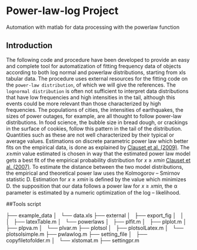 # Power-law-log Project
Automation with matlab for data processing with the powerlaw function

## Introduction

The following code and procedure have been developed to provide an easy and complete tool for automatization of fitting frequency data of objects according to both log normal and powerlaw distributions, starting from xls tabular data. The procedure uses external resources for the fitting code on the `power-law distribution`, of which we will give the references. The `lognormal distribution` is often not sufficient to interpret data distributions that have low frequencies and high intensities in the tail, although this events could be more relevant than those characterized by high frequencies. The populations of cities, the intensities of earthquakes, the sizes of power outages, for example, are all thought to follow power-law distributions. In food science, the bubble size in bread dough, or crackings in the surface of cookies, follow this pattern in the tail of the distribution. Quantities such as these are not well characterized by their typical or average values. Estimations on discrete parametric power law which better fits on the empirical data, is done as explained by [Clauset et al. (2009)](https://arxiv.org/abs/0706.1062). The 𝑥≥𝑚𝑖𝑛 value estimated is chosen in way that the estimated power law model gets a best fit of the empirical probability distribution for 𝑥 ≥ 𝑥𝑚𝑖𝑛 [Clauset et al. (2007)](https://arxiv.org/abs/0706.1062). To estimate the distance between the two model distributions, the empirical and theoretical power law uses the Kolmogorov – Smirnov statistic D. Estimation for 𝑥 ≥ 𝑥𝑚𝑖𝑛 is defined by the value which minimizes D. the supposition that our data follows a power law for 𝑥 ≥ 𝑥𝑚𝑖𝑛, the α parameter is estimated by a numeric optimization of the log – likelihood. 

##Tools script

├── example_data
│   └── data.xls
├── external
│   ├── export_fig
│   │   
│   ├── latexTable.m
│   └── powerlaws
│       ├── plfit.m
│       ├── plplot.m
│       ├── plpva.m
│       └── plvar.m
├── plotsol
│   ├── plotsolLatex.m
│   └── plotsolsimple.m
├── pwlawlog.m
├── setting_file
│   ├── copyfiletofolder.m
│   └── xlstomat.m
├── settingpr.m
